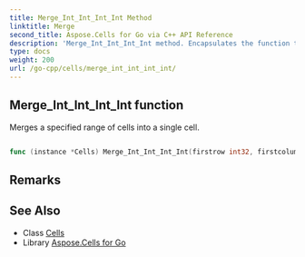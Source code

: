 ```yaml
---
title: Merge_Int_Int_Int_Int Method 
linktitle: Merge
second_title: Aspose.Cells for Go via C++ API Reference
description: 'Merge_Int_Int_Int_Int method. Encapsulates the function that represents merge in Go.'
type: docs
weight: 200
url: /go-cpp/cells/merge_int_int_int_int/
---
```


## Merge_Int_Int_Int_Int function

Merges a specified range of cells into a single cell.

```go

func (instance *Cells) Merge_Int_Int_Int_Int(firstrow int32, firstcolumn int32, totalrows int32, totalcolumns int32)  error

```

## Remarks


## See Also

* Class [Cells](../)
* Library [Aspose.Cells for Go](../../)
